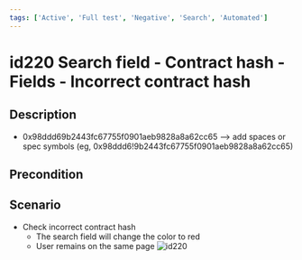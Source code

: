 ```yaml
---
tags: ['Active', 'Full test', 'Negative', 'Search', 'Automated']
---
```


# id220 Search field - Contract hash - Fields - Incorrect contract hash

## Description
  - 0x98ddd69b2443fc67755f0901aeb9828a8a62cc65 --\> add spaces or spec symbols (eg, 0x98ddd6!9b2443fc67755f0901aeb9828a8a62cc65)

## Precondition


## Scenario
- Check incorrect contract hash
  - The search field will change the color to red
  - User remains on the same page
![id220](../../../../static/img/Fields/Search%20field%20-%20Contract%20hash/id220.png)
